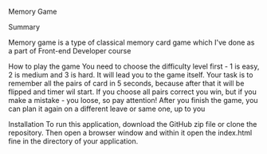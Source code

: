 Memory Game

Summary

Memory game is a type of classical memory card game which I've done as a part of Front-end Developer course

How to play the game
You need to choose the difficulty level first - 1 is easy, 2 is medium and 3 is hard. It will lead you to the game itself. Your task is to remember all the pairs of card in 5 seconds, because after that it will be flipped and timer wil start. If you choose all pairs correct you win, but if you make a mistake - you loose, so pay attention!
After you finish the game, you can plan it again on a different leave or same one, up to you

Installation
To run this application, download the GitHub zip file or clone the repository. Then open a browser window and within it open the index.html fine in the directory of your application.
